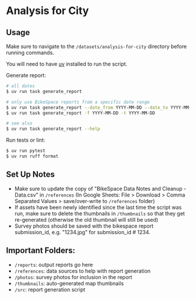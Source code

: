 # Analysis for City

## Usage

Make sure to navigate to the `/datasets/analysis-for-city` directory before running commands.

You will need to have [uv](https://docs.astral.sh/uv/) installed to run the script.

Generate report:
```bash
# all dates
$ uv run task generate_report

# only use BikeSpace reports from a specific date range
$ uv run task generate_report --date_from YYYY-MM-DD --date_to YYYY-MM-DD
$ uv run task generate_report -f YYYY-MM-DD -t YYYY-MM-DD

# see also
$ uv run task generate_report --help
```

Run tests or lint:
```bash
$ uv run pytest
$ uv run ruff format
```

## Set Up Notes

- Make sure to update the copy of "BikeSpace Data Notes and Cleanup - Data.csv" in `/references` (In Google Sheets: File > Download > Comma Separated Values > save/over-write to `/references` folder)
- If assets have been newly identified since the last time the script was run, make sure to delete the thumbnails in `/thumbnails` so that they get re-generated (otherwise the old thumbnail will still be used)
- Survey photos should be saved with the bikespace report submission_id, e.g. "1234.jpg" for submission_id # 1234.


## Important Folders:

- `/reports`: output reports go here
- `/references`: data sources to help with report generation
- `/photos`: survey photos for inclusion in the report
- `/thumbnails`: auto-generated map thumbnails
- `/src`: report generation script
